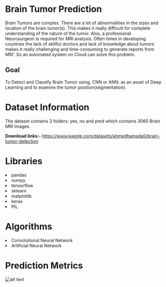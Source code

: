 # Brain Tumor Prediction
Brain Tumors are complex. There are a lot of abnormalities in the sizes and location of the brain tumor(s). This makes it really difficult for complete understanding of the nature of the tumor. Also, a professional Neurosurgeon is required for MRI analysis. Often times in developing countries the lack of skillful doctors and lack of knowledge about tumors makes it really challenging and time-consuming to generate reports from MRI’. So an automated system on Cloud can solve this problem.

## Goal
To Detect and Classify Brain Tumor using, CNN or ANN; as an asset of Deep Learning and to examine the tumor position(segmentation).

# Dataset Information

The dataset contains 3 folders: yes, no and pred which contains 3060 Brain MRI Images.

**Download links:-** 
https://www.kaggle.com/datasets/ahmedhamada0/brain-tumor-detection

# Libraries

<li>pandas
<li>numpy
<li>tensorflow
<li>sklearn
<li>matplotlib
<li>keras
<li>PIL

# Algorithms

<li>Convolutional Neural Network
<li>Artificial Neural Network

# Prediction Metrics
![alt text](https://github.com/aekanshgoel/Brain_Tumor_Prediction/blob/main/summary-plot.png)
